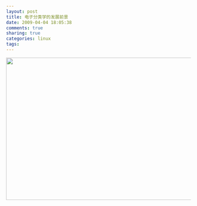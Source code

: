 ```yaml
---
layout: post
title: 电子分类学的发展前景
date: 2009-04-04 18:05:38
comments: true
sharing: true
categories: linux
tags: 
---
```


<img src="/Blogs/image.axd?picture=2009%2f4%2fe-taxonomy.bmp" alt="" width="640" height="389" />
